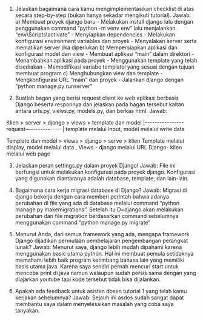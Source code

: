 1. Jelaskan bagaimana cara kamu mengimplementasikan checklist di atas secara step-by-step (bukan hanya sekadar mengikuti tutorial).
	Jawab: 
    a) Membuat proyek django baru 
        - Melakukan install django lalu dengan penggunakan command “python -m venv env” lalu menjalankan “env\Scripts\activate”
        - Menyiapkan dependencies
        - Melakukan konfigurasi environment variables dan proyek
        - Menyalakan server serta mematikan server jika diperlukan
    b) Mempersiapkan aplikasi dan konfigurasi model dan view
        - Membuat aplikasi “main” dalam direktori
        - Menambahkan aplikasi pada proyek
        - Menggunakan template yang telah disediakan
        - Memodifikasi variabe templatel yang sesuai dengan tujuan membuat program
    c) Menghubungkan view dan template
        - Mengkonfigurasi URL “main” dan proyek
        - Jalankan django dengan “python manage.py runserver”

2. Buatlah bagan yang berisi request client ke web aplikasi berbasis Django beserta responnya dan jelaskan pada bagan tersebut kaitan antara urls.py, views.py, models.py, dan berkas html.
Jawab: 

Klien > server > django > views > template dan model
|----------------request—-------------| template melalui input, model melalui write data

Template dan model > views > django > serve > klien
Template melalui display, model melalui data ,
Views - django melalui URL
Django- klien melalui web page

3. Jelaskan peran settings.py dalam proyek Django!
Jawab: File ini berfungsi untuk melakukan konfigurasi pada proyek django. Konfigurasi yang digunakan diantaranya adalah database, template, dan lain-lain.

4. Bagaimana cara kerja migrasi database di Django?
Jawab: Migrasi di django bekerja dengan cara memberi perintah bahwa adanya perubahan di file yang ada di database melalui command “python manage.py makemigrations”. Setelah itu D=django akan melakukan perubahan dari file migration berdasarkan command sebelumnya menggunakan command “python manage.py migrate”

5. Menurut Anda, dari semua framework yang ada, mengapa framework Django dijadikan permulaan pembelajaran pengembangan perangkat lunak?
Jawab: Menurut saya, django lebih mudah dipahami karena menggunakan basic utama python. Hal ini membuat pemula setidaknya memahami lebih baik program ketimbang bahasa lain yang memiliki basis utama java. Karena saya sendiri pernah mencuri start untuk mencoba print di java namun walaupun sudah persis sama dengan yang diajarkan youtube tapi kode tersebut tidak bisa dijalankan.

6. Apakah ada feedback untuk asisten dosen tutorial 1 yang telah kamu kerjakan sebelumnya?
Jawab: Sejauh ini asdos sudah sangat dapat membantu saya dalam menyelesaikan masalah yang coba saya tanyakan.
